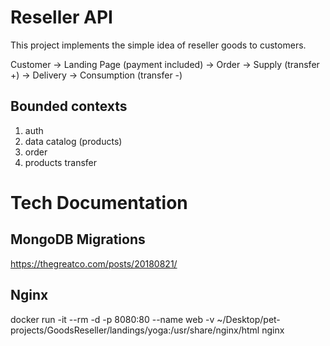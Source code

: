 # Reseller API

This project implements the simple idea of reseller goods to customers.

Customer -> Landing Page (payment included) -> Order -> Supply (transfer +) -> Delivery -> Consumption (transfer -)

## Bounded contexts

1. auth
1. data catalog (products)
1. order
1. products transfer

# Tech Documentation

## MongoDB Migrations
https://thegreatco.com/posts/20180821/

## Nginx

docker run -it --rm -d -p 8080:80 --name web -v ~/Desktop/pet-projects/GoodsReseller/landings/yoga:/usr/share/nginx/html nginx 
